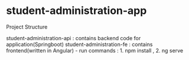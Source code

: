# student-administration-app

Project Structure
 
student-administration-api  : contains backend code for application(Springboot)
student-administration-fe	   : contains frontend(written in Angular) - run commands : 1. npm install  , 2. ng serve
